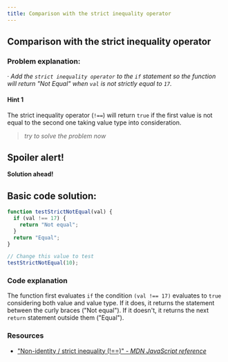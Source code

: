 ```yaml
---
title: Comparison with the strict inequality operator
---
```

## Comparison with the strict inequality operator


### Problem explanation:
· _Add the `strict inequality operator` to the `if` statement so the function will return "Not Equal" when `val` is not strictly equal to `17`._

#### Hint 1
The strict inequality operator (`!==`) will return `true` if the first value is not equal to the second one taking value type into consideration.
> _try to solve the problem now_
> 

## Spoiler alert!

**Solution ahead!**

## Basic code solution:

```javascript
function testStrictNotEqual(val) {
  if (val !== 17) {
    return "Not equal";
  }
  return "Equal";
}

// Change this value to test
testStrictNotEqual(10);
```

### Code explanation
The function first evaluates `if` the condition `(val !== 17)` evaluates to `true` considering both value and value type. If it does, it returns the statement between the curly braces ("Not equal"). If it doesn't, it returns the next `return` statement outside them ("Equal"). 

### Resources

- ["Non-identity / strict inequality (!==)" - *MDN JavaScript reference*](https://developer.mozilla.org/en-US/docs/Web/JavaScript/Reference/Operators/Comparison_Operators#Non-identity_strict_inequality_(!))
<!--stackedit_data:
eyJoaXN0b3J5IjpbMjk4MDAyNTE5LDk5ODA4NTkyNywtMTMzNz
I3MDU4NiwtMTUwODkxMjMxNCwtNzc0MjEwMjMyLC0yMDMwNDcx
OTI5LDU0MjQ3MzI1OCwxNzU4NDgxOTIyXX0=
-->